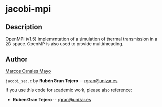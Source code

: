 # jacobi-mpi

## Description

OpenMPI (v1.5) implementation of a simulation of thermal transmission in a 2D space.
OpenMP is also used to provide multithreading.

## Author

[Marcos Canales Mayo](https://github.com/MarcosCM)

``jacobi_seq.c`` by **Rubén Gran Tejero** -- rgran@unizar.es

If you use this code for academic work, please also reference:
* **Ruben Gran Tejero** -- rgran@unizar.es